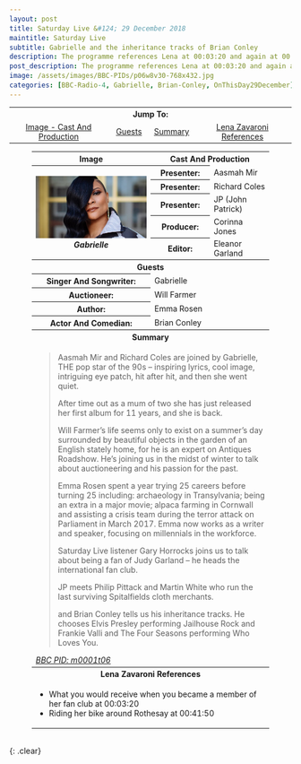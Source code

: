 ```yaml
---
layout: post
title: Saturday Live &#124; 29 December 2018
maintitle: Saturday Live
subtitle: Gabrielle and the inheritance tracks of Brian Conley
description: The programme references Lena at 00:03:20 and again at 00:41:50.
post_description: The programme references Lena at 00:03:20 and again at 00:41:50.
image: /assets/images/BBC-PIDs/p06w8v30-768x432.jpg
categories: [BBC-Radio-4, Gabrielle, Brian-Conley, OnThisDay29December]
---
```


<table>
<tr align="center">
<th colspan="4">Jump To:</th>
</tr>

<tr align="center">
<td style="width:35%;"><a href="#infobox1">Image - Cast And Production</a></td>
<td style="width:15%;"><a href="#infobox2">Guests</a></td>
<td style="width:15%;"><a href="#infobox3">Summary</a></td>
<td style="width:35%;"><a href="#infobox4">Lena Zavaroni References</a></td>
</tr>
</table>

<figure class="fig3">
<table>
<tr id="infobox1"><th>Image</th><th colspan="2">Cast And Production</th></tr>
<tr>
<th rowspan="6" class="top" style="width:50%;"><img src="/assets/images/BBC-PIDs/p06w8v30-768x432.jpg" class="full-width" /><br /><cite>Gabrielle</cite></th>
</tr>
<tr><th style="width:25%;">Presenter:</th><td>Aasmah Mir</td></tr>
<tr><th>Presenter:</th><td>Richard Coles</td></tr>
<tr><th>Presenter:</th><td>JP (John Patrick)</td></tr>
<tr><th>Producer:</th><td>Corinna Jones</td></tr>
<tr><th>Editor:</th><td>Eleanor Garland</td></tr>
<tr id="infobox2" class="split"><th colspan="3">Guests</th></tr>
<tr><th>Singer And Songwriter:</th><td colspan="2">Gabrielle</td></tr>
<tr><th>Auctioneer:</th><td colspan="2">Will Farmer</td></tr>
<tr><th>Author:</th><td colspan="2">Emma Rosen</td></tr>
<tr><th>Actor And Comedian:</th><td colspan="2">Brian Conley</td></tr>
<tr id="infobox3" class="split"><th colspan="3">Summary</th></tr>
<tr><td colspan="3"><blockquote>
<p>Aasmah Mir and Richard Coles are joined by Gabrielle, THE pop star of the 90s – inspiring lyrics, cool image, intriguing eye patch, hit after hit, and then she went quiet.</p>
<p>After time out as a mum of two she has just released her first album for 11 years, and she is back.</p>
<p>Will Farmer’s life seems only to exist on a summer’s day surrounded by beautiful objects in the garden of an English stately home, for he is an expert on Antiques Roadshow. He’s joining us in the midst of winter to talk about auctioneering and his passion for the past.</p>
<p>Emma Rosen spent a year trying 25 careers before turning 25 including: archaeology in Transylvania; being an extra in a major movie; alpaca farming in Cornwall and assisting a crisis team during the terror attack on Parliament in March 2017. Emma now works as a writer and speaker, focusing on millennials in the workforce.</p>
<p>Saturday Live listener Gary Horrocks joins us to talk about being a fan of Judy Garland – he heads the international fan club.</p>
<p>JP meets Philip Pittack and Martin White who run the last surviving Spitalfields cloth merchants.</p>
<p>and Brian Conley tells us his inheritance tracks. He chooses Elvis Presley performing Jailhouse Rock and Frankie Valli and The Four Seasons performing Who Loves You.</p>
</blockquote><cite><a class="external-link" href="https://www.bbc.co.uk/programmes/m0001t06">BBC PID: m0001t06</a></cite></td></tr>
<tr id="infobox4" class="split"><th colspan="3">Lena Zavaroni References</th></tr>
<tr><td colspan="3">
<ul><li>What you would receive when you became a member of her fan club at 00:03:20</li><li>Riding her bike around Rothesay at 00:41:50</li></ul>
</td></tr>
</table>
</figure>

<br />{: .clear}

<style>
#infobox2, #infobox3, #infobox4 {scroll-margin-top: -3px;}
</style>

